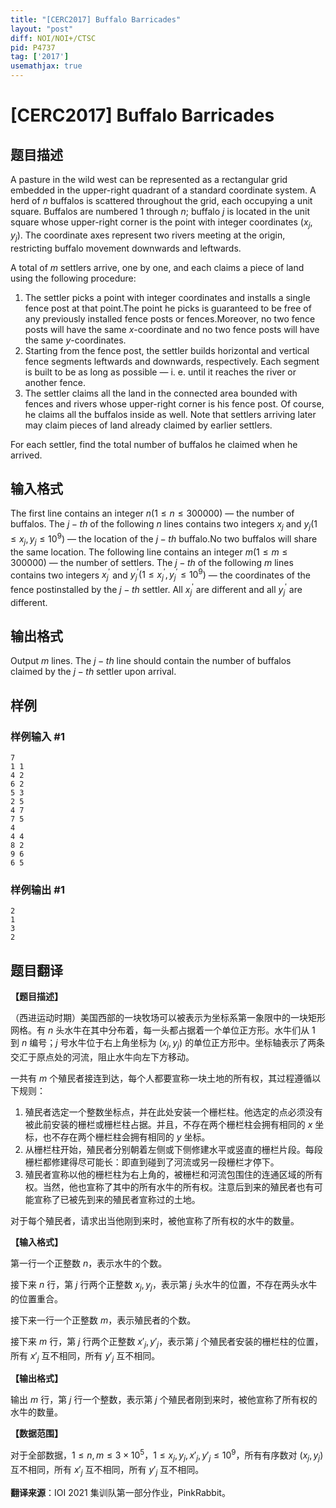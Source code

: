 ```yaml
---
title: "[CERC2017] Buffalo Barricades"
layout: "post"
diff: NOI/NOI+/CTSC
pid: P4737
tag: ['2017']
usemathjax: true
---
```


# [CERC2017] Buffalo Barricades
## 题目描述

A pasture in the wild west can be represented as a rectangular grid embedded in the upper-right quadrant of a standard coordinate system. A herd of $n$ buffalos is scattered throughout the grid, each occupying a unit square. Buffalos are numbered $1$ through $n$; buffalo $j$ is located in the unit square whose upper-right corner is the point with integer coordinates $(x_j,y_j)$. The coordinate axes represent two rivers meeting at the origin, restricting buffalo movement downwards and leftwards.

A total of $m$ settlers arrive, one by one, and each claims a piece of land using the following procedure:
   1.    The settler picks a point with integer coordinates and installs a single fence post at that point.The point he picks is guaranteed to be free of any previously installed fence posts or fences.Moreover, no two fence posts will have the same $x$-coordinate and no two fence posts will have the same $y$-coordinates.
   2.    Starting from the fence post, the settler builds horizontal and vertical fence segments leftwards and downwards, respectively. Each segment is built to be as long as possible — i. e. until it reaches the river or another fence.
   3.    The settler claims all the land in the connected area bounded with fences and rivers whose upper-right corner is his fence post. Of course, he claims all the buffalos inside as well. Note that settlers arriving later may claim pieces of land already claimed by earlier settlers.

For each settler, find the total number of buffalos he claimed when he arrived.

## 输入格式

The first line contains an integer $n(1 \le n \le 300 000)$ — the number of buffalos. The $j-th$ of the following $n$ lines contains two integers $x_j$ and $y_j(1 \le x_j,y_j \le 10^9)$ — the location of the $j-th$ buffalo.No two buffalos will share the same location.
The following line contains an integer $m(1 \le m \le 300 000)$ — the number of settlers. The $j-th$ of the following $m$ lines contains two integers $x^{'}_{j}$ and $y^{'}_{j}(1 \le x^{'}_{j},y^{'}_{j} \le 10^9)$ — the coordinates of the fence postinstalled by the $j-th$ settler. All $x^{'}_{j}$ are different and all $y^{'}_{j}$ are different.

## 输出格式

Output $m$ lines. The $j-th$ line should contain the number of buffalos claimed by the $j-th$ settler upon arrival.

## 样例

### 样例输入 #1
```
7
1 1
4 2
6 2
5 3
2 5
4 7
7 5
4
4 4
8 2
9 6
6 5
```
### 样例输出 #1
```
2
1
3
2
```
## 题目翻译

**【题目描述】**

（西进运动时期）美国西部的一块牧场可以被表示为坐标系第一象限中的一块矩形网格。有 $n$ 头水牛在其中分布着，每一头都占据着一个单位正方形。水牛们从 $1$ 到 $n$ 编号；$j$ 号水牛位于右上角坐标为 $(x_j, y_j)$ 的单位正方形中。坐标轴表示了两条交汇于原点处的河流，阻止水牛向左下方移动。

一共有 $m$ 个殖民者接连到达，每个人都要宣称一块土地的所有权，其过程遵循以下规则：

1. 殖民者选定一个整数坐标点，并在此处安装一个栅栏柱。他选定的点必须没有被此前安装的栅栏或栅栏柱占据。并且，不存在两个栅栏柱会拥有相同的 $x$ 坐标，也不存在两个栅栏柱会拥有相同的 $y$ 坐标。
2. 从栅栏柱开始，殖民者分别朝着左侧或下侧修建水平或竖直的栅栏片段。每段栅栏都修建得尽可能长：即直到碰到了河流或另一段栅栏才停下。
3. 殖民者宣称以他的栅栏柱为右上角的，被栅栏和河流包围住的连通区域的所有权。当然，他也宣称了其中的所有水牛的所有权。注意后到来的殖民者也有可能宣称了已被先到来的殖民者宣称过的土地。

对于每个殖民者，请求出当他刚到来时，被他宣称了所有权的水牛的数量。

**【输入格式】**

第一行一个正整数 $n$，表示水牛的个数。

接下来 $n$ 行，第 $j$ 行两个正整数 $x_j, y_j$，表示第 $j$ 头水牛的位置，不存在两头水牛的位置重合。

接下来一行一个正整数 $m$，表示殖民者的个数。

接下来 $m$ 行，第 $j$ 行两个正整数 $x'_j, y'_j$，表示第 $j$ 个殖民者安装的栅栏柱的位置，所有 $x'_j$ 互不相同，所有 $y'_j$ 互不相同。

**【输出格式】**

输出 $m$ 行，第 $j$ 行一个整数，表示第 $j$ 个殖民者刚到来时，被他宣称了所有权的水牛的数量。

**【数据范围】**

对于全部数据，$1 \le n, m \le 3 \times {10}^5$，$1 \le x_j, y_j, x'_j, y'_j \le {10}^9$，所有有序数对 $(x_j, y_j)$ 互不相同，所有 $x'_j$ 互不相同，所有 $y'_j$ 互不相同。

**翻译来源**：IOI 2021 集训队第一部分作业，PinkRabbit。
